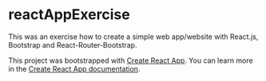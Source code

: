 # reactAppExercise
This was an exercise how to create a simple web app/website with React.js, Bootstrap and React-Router-Bootstrap.

This project was bootstrapped with [Create React App](https://github.com/facebook/create-react-app).
You can learn more in the [Create React App documentation](https://facebook.github.io/create-react-app/docs/getting-started).
